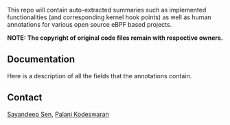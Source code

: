 This repo will contain auto-extracted summaries such as implemented functionalities (and corresponding kernel hook points) as well as human annotations for various open source eBPF based projects.

**NOTE: The copyright of original code files remain with respective owners.**

## Documentation
Here is a description of all the fields that the annotations contain.
## Contact
[Sayandeep Sen](https://www.github.com/sdsen), [Palani Kodeswaran](https://www.github.com/palanik1)
